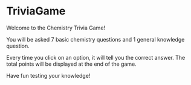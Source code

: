 # TriviaGame
Welcome to the Chemistry Trivia Game!

You will be asked 7 basic chemistry questions and 1 general knowledge question.

Every time you click on an option, it will tell you the correct answer. The total points will be displayed at the end of the game.

Have fun testing your knowledge!